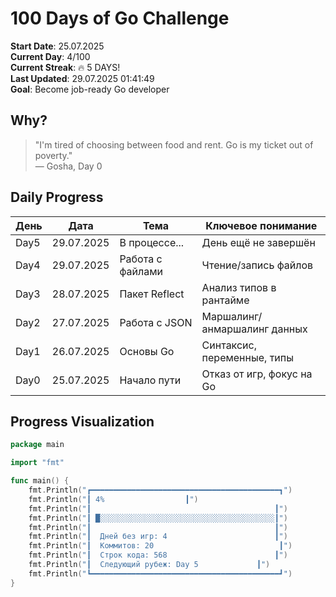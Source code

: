 # 100 Days of Go Challenge

**Start Date**: 25.07.2025  
**Current Day**: 4/100  
**Current Streak**: 🔥 5 DAYS!  
**Last Updated**: 29.07.2025 01:41:49  
**Goal**: Become job-ready Go developer

## Why?

> "I'm tired of choosing between food and rent. Go is my ticket out of poverty."  
> — Gosha, Day 0

## Daily Progress

| День | Дата       | Тема             | Ключевое понимание           |
| ---- | ---------- | ---------------- | ---------------------------- |
| Day5 | 29.07.2025 | В процессе...    | День ещё не завершён         |
| Day4 | 29.07.2025 | Работа с файлами | Чтение/запись файлов         |
| Day3 | 28.07.2025 | Пакет Reflect    | Анализ типов в рантайме      |
| Day2 | 27.07.2025 | Работа с JSON    | Маршалинг/анмаршалинг данных |
| Day1 | 26.07.2025 | Основы Go        | Синтаксис, переменные, типы  |
| Day0 | 25.07.2025 | Начало пути      | Отказ от игр, фокус на Go    |

## Progress Visualization

```go
package main

import "fmt"

func main() {
    fmt.Println("┏━━━━━━━━━━━━━━━━━━━━━━━━━━━━━━━━━━━━━━━━━━┓")
    fmt.Println("┃ 4%                  ┃")
    fmt.Println("┃                                         ┃")
    fmt.Println("┃ █░░░░░░░░░░░░░░░░░░░░░░░░░░░░░░░░░░░░░░░┃")
    fmt.Println("┃                                         ┃")
    fmt.Println("┃  Дней без игр: 4                        ┃")
    fmt.Println("┃  Коммитов: 20                            ┃")
    fmt.Println("┃  Строк кода: 568                        ┃")
    fmt.Println("┃  Следующий рубеж: Day 5             ┃")
    fmt.Println("┗━━━━━━━━━━━━━━━━━━━━━━━━━━━━━━━━━━━━━━━━━━┛")
}
```
